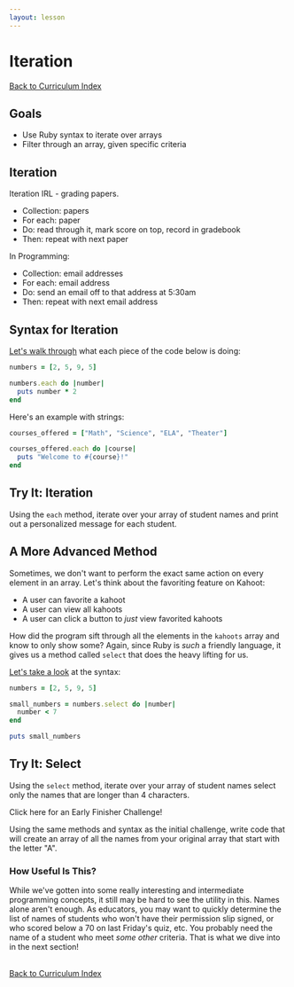 ```yaml
---
layout: lesson
---
```


# Iteration

<a href="../">Back to Curriculum Index</a>

## Goals

- Use Ruby syntax to iterate over arrays
- Filter through an array, given specific criteria

## Iteration 

Iteration IRL - grading papers. 
- Collection: papers
- For each: paper
- Do: read through it, mark score on top, record in gradebook
- Then: repeat with next paper

In Programming:
- Collection: email addresses
- For each: email address
- Do: send an email off to that address at 5:30am
- Then: repeat with next email address

## Syntax for Iteration

[Let's walk through](https://repl.it/@ameseee/each-intro#main.rb) what each piece of the code below is doing:

```ruby
numbers = [2, 5, 9, 5]

numbers.each do |number|
  puts number * 2
end
```

Here's an example with strings:

```ruby
courses_offered = ["Math", "Science", "ELA", "Theater"]

courses_offered.each do |course|
  puts "Welcome to #{course}!"
end
```

<div class="try-it-new">
  <h2>Try It: Iteration</h2>
  <p>Using the <code class="try-it-code">each</code> method, iterate over your array of student names and print out a personalized message for each student.</p>
</div>

## A More Advanced Method

Sometimes, we don't want to perform the exact same action on every element in an array. Let's think about the favoriting feature on Kahoot:
- A user can favorite a kahoot
- A user can view all kahoots
- A user can click a button to _just_ view favorited kahoots

How did the program sift through all the elements in the `kahoots` array and know to only show some? Again, since Ruby is _such_ a friendly language, it gives us a method called `select` that does the heavy lifting for us.

[Let's take a look](https://repl.it/@ameseee/select-intro) at the syntax:

```ruby
numbers = [2, 5, 9, 5]

small_numbers = numbers.select do |number|
  number < 7
end

puts small_numbers
```

<div class="try-it-new">
  <h2>Try It: Select</h2>
  <p>Using the <code class="try-it-code">select</code> method, iterate over your array of student names select only the names that are longer than 4 characters.</p>

  <div class="spicy-container">
    <p class="spicy-click">Click here for an Early Finisher Challenge!</p>
    <div class="spicy-toggle">
      <p>Using the same methods and syntax as the initial challenge, write code that will create an array of all the names from your original array that start with the letter "A".</p>
    </div>
  </div>
</div>

### How Useful Is This?

While we've gotten into some really interesting and intermediate programming concepts, it still may be hard to see the utility in this. Names alone aren't enough. As educators, you may want to quickly determine the list of names of students who won't have their permission slip signed, or who scored below a 70 on last Friday's quiz, etc. You probably need the name of a student who meet _some other_ criteria. That is what we dive into in the next section!

<br>
<a href="../">Back to Curriculum Index</a>